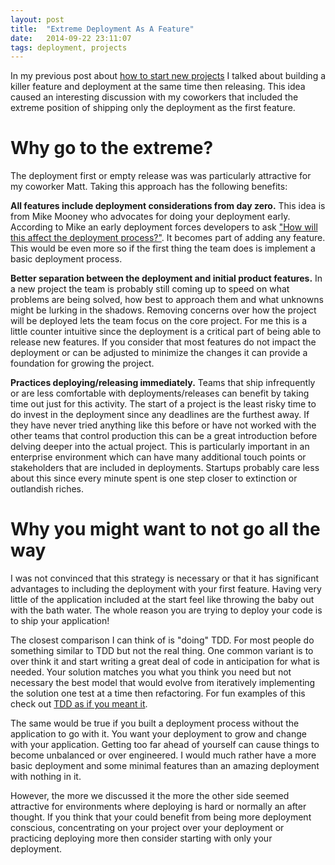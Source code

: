 ```yaml
---
layout: post
title:  "Extreme Deployment As A Feature"
date:   2014-09-22 23:11:07
tags: deployment, projects
---
```


In my previous post about [how to start new projects][new-projects] I talked
about building a killer feature and deployment at the same time then releasing.
This idea caused an interesting discussion with my coworkers that included the
extreme position of shipping only the deployment as the first feature.

Why go to the extreme?
===============================================================================

The deployment first or empty release was was particularly attractive for my
coworker Matt. Taking this approach has the following benefits:

**All features include deployment considerations from day zero.** This idea is
from Mike Mooney who advocates for doing your deployment early. According to
Mike an early deployment forces developers to ask
["How will this affect the deployment process?"][cd-intro]. It becomes part of
adding any feature. This would be even more so if the first thing the team does
is implement a basic deployment process.

**Better separation between the deployment and initial product features.** In a
new project the team is probably still coming up to speed on what problems are
being solved, how best to approach them and what unknowns might be lurking in
the shadows. Removing concerns over how the project will be deployed lets the
team focus on the core project. For me this is a little counter intuitive since
the deployment is a critical part of being able to release new features. If you
consider that most features do not impact the deployment or can be adjusted to
minimize the changes it can provide a foundation for growing the project.

**Practices deploying/releasing immediately.** Teams that ship infrequently or
are less comfortable with deployments/releases can benefit by taking time out
just for this activity. The start of a project is the least risky time to do
invest in the deployment since any deadlines are the furthest away. If they
have never tried anything like this before or have not worked with the other
teams that control production this can be a great introduction before delving
deeper into the actual project. This is particularly important in an enterprise
environment which can have many additional touch points or stakeholders that
are included in deployments. Startups probably care less about this since
every minute spent is one step closer to extinction or outlandish riches.

Why you might want to not go all the way
===============================================================================

I was not convinced that this strategy is necessary or that it has significant
advantages to including the deployment with your first feature. Having very
little of the application included at the start feel like throwing the baby out
with the bath water. The whole reason you are trying to deploy your code is to
ship your application!

The closest comparison I can think of is "doing" TDD. For most people do
something similar to TDD but not the real thing. One common variant is to
over think it and start writing a great deal of code in anticipation for what
is needed. Your solution matches you what you think you need but not necessary
the best model that would evolve from iteratively implementing the solution
one test at a time then refactoring. For fun examples of this check out
[TDD as if you meant it][tdd].

The same would be true if you built a deployment process without the
application to go with it. You want your deployment to grow and change with
your application. Getting too far ahead of yourself can cause things to become
unbalanced or over engineered. I would much rather have a more basic deployment
and some minimal features than an amazing deployment with nothing in it.

However, the more we discussed it the more the other side seemed attractive for
environments where deploying is hard or normally an after thought. If you think
that your could benefit from being more deployment conscious, concentrating on
your project over your deployment or practicing deploying more then consider
starting with only your deployment.

[new-projects]: /posts/how-to-start-a-new-project/
[cd-intro]:     https://www.airpair.com/continuous-deployment/posts/continuous-deployment-for-practical-people#6-1-automate-deployments-from-step-zero
[tdd]:          http://cumulative-hypotheses.org/2011/08/30/tdd-as-if-you-meant-it/
